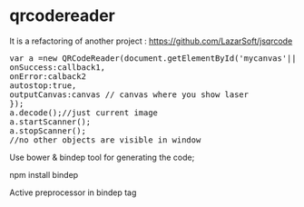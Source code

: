 # qrcodereader
It is a refactoring of another project : https://github.com/LazarSoft/jsqrcode

<pre>
var a =new QRCodeReader(document.getElementById('mycanvas'||'myimage'||'myvideo'),{
onSuccess:callback1,
onError:calback2
autostop:true,
outputCanvas:canvas // canvas where you show laser
});
a.decode();//just current image
a.startScanner();
a.stopScanner();
//no other objects are visible in window 
</pre>


Use bower & bindep tool for generating the code;

npm install bindep

Active preprocessor in bindep tag
